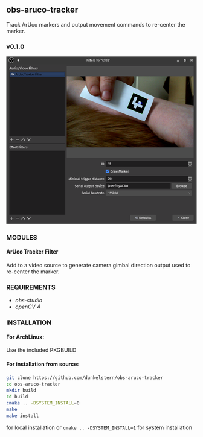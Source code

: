 ## obs-aruco-tracker

Track ArUco markers and output movement commands to re-center the marker.

### v0.1.0

![Screenshot](docs/obs.png)

### MODULES

#### ArUco Tracker Filter

Add to a video source to generate camera gimbal direction output used to re-center the marker.

### REQUIREMENTS

* *obs-studio*
* *openCV 4*

### INSTALLATION

#### For ArchLinux:

Use the included PKGBUILD


#### For installation from source:

```bash
git clone https://github.com/dunkelstern/obs-aruco-tracker
cd obs-aruco-tracker
mkdir build
cd build
cmake .. -DSYSTEM_INSTALL=0
make
make install
```

for local installation or `cmake .. -DSYSTEM_INSTALL=1` for system installation
